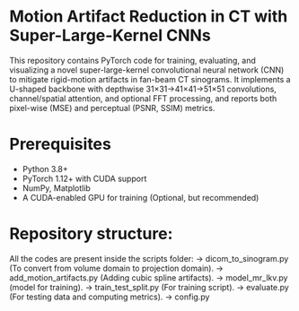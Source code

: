 # Motion Artifact Reduction in CT with Super-Large-Kernel CNNs

This repository contains PyTorch code for training, evaluating, and visualizing a novel super-large-kernel convolutional neural network (CNN) to mitigate rigid-motion artifacts in fan-beam CT sinograms. It implements a U-shaped backbone with depthwise 31×31→41×41→51×51 convolutions, channel/spatial attention, and optional FFT processing, and reports both pixel-wise (MSE) and perceptual (PSNR, SSIM) metrics.


# Prerequisites

- Python 3.8+  
- PyTorch 1.12+ with CUDA support  
- NumPy, Matplotlib  
- A CUDA-enabled GPU for training  (Optional, but recommended)

# Repository structure:
All the codes are present inside the scripts folder:
-> dicom_to_sinogram.py (To convert from volume domain to projection domain).
-> add_motion_artifacts.py (Adding cubic spline artifacts).
-> model_mr_lkv.py (model for training).
-> train_test_split.py (For training script).
-> evaluate.py (For testing data and computing metrics).
-> config.py



